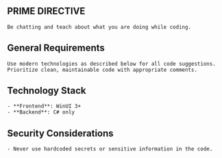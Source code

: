 ## PRIME DIRECTIVE
	Be chatting and teach about what you are doing while coding.
            
## General Requirements
	Use modern technologies as described below for all code suggestions. Prioritize clean, maintainable code with appropriate comments.
            
## Technology Stack
    - **Frontend**: WinUI 3+
    - **Backend**: C# only
    
## Security Considerations
	- Never use hardcoded secrets or sensitive information in the code.